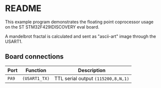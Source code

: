 # README

This example program demonstrates the floating point coprocessor usage on
the ST STM32F429IDISCOVERY eval board.

A mandelbrot fractal is calculated and sent as "ascii-art" image through
the USART1.

## Board connections

| Port  | Function      | Description                       |
| ----- | ------------- | --------------------------------- |
| `PA9` | `(USART1_TX)` | TTL serial output `(115200,8,N,1)` |
